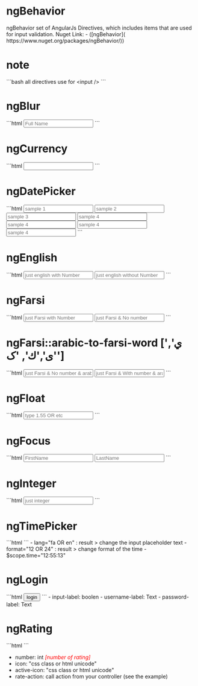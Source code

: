 <h1>ngBehavior</h1>
ngBehavior set of AngularJs Directives, which includes items that are used for input validation.
Nuget Link: - ([ngBehavior]( https://www.nuget.org/packages/ngBehavior/))

<h1>note</h1>
```bash
all directives use for &#60;input />
```
<h1>ngBlur</h1>
```html
<input type="text" ng-model="fullName" ng-blur="onblur('Maher Ashori')" placeholder="Full Name" />
```
<h1>ngCurrency</h1>
```html
<input type="text" ng-model="currencyInput" ng-currency />
```
<h1>ngDatePicker</h1>
```html
<input type="text" class="form-control" ng-model="datePicker1" ng-date-picker placeholder="sample 1" />

<input type="text" class="form-control" ng-model="datePicker2" ng-date-picker format="yy/mm/dd" placeholder="sample 2" />

<input type="text" class="form-control" ng-model="datePicker3" ng-date-picker format="yy/mm/dd" change-year="true" change-month="true" placeholder="sample 3" />

<input type="text" class="form-control" ng-model="datePicker5" ng-date-picker format="yy/mm/dd" min-date="2015/03/01" max-date="2015/03/10" placeholder="sample 4" />

<input type="text" class="form-control" ng-model="datePicker6" ng-date-picker format="yy/mm/dd" min-date="2015/03/01" max-date="today" placeholder="sample 4" />

<input type="text" class="form-control" ng-model="datePicker6" ng-date-picker format="yy/mm/dd" months-number="2" placeholder="sample 4" />

<input type="text" class="form-control" ng-model="datePicker6" ng-date-picker format="yy/mm/dd" show-button-panel="true" placeholder="sample 4" />
```

<h1>ngEnglish</h1>
```html
<input type="text" ng-model="englishInput1" ng-english number="true" placeholder="just english with Number" />

<input type="text" ng-model="englishInput2" ng-english number="false" placeholder="just english without Number" />
  ```
<h1>ngFarsi</h1>
```html
<input type="text" ng-model="farsiInput1" ng-farsi number="true" placeholder="just Farsi with Number" />
<input type="text" ng-model="farsiInput2" ng-farsi number="false" placeholder="just Farsi & No number" />
```
<h1>ngFarsi::arabic-to-farsi-word ['ي', 'ی','ك', 'ک']</h1>
```html
<input type="text" ng-model="farsiInput3" ng-farsi number="false" arabic-to-farsi-word="true" placeholder="just Farsi & No number & arabic to farsi word" />

<input type="text" ng-model="farsiInput4" ng-farsi number="true" arabic-to-farsi-word="true" placeholder="just Farsi & With number & arabic to farsi word" />
```
<h1>ngFloat</h1>
```html
<input type="text" ng-model="floatInput" ng-float number="true" placeholder="type 1.55 OR etc" />
```

<h1>ngFocus</h1>
```html
<input type="text" ng-model="firstName" ng-focus="true" placeholder="FirstName" />

<input type="text" ng-model="lastName" ng-focus="onfocus('Ashori')" placeholder="LastName" />
```

<h1>ngInteger</h1>
```html
<input type="text" ng-model="code" ng-integer placeholder="just integer" />
```

<h1>ngTimePicker</h1>
```html
<ng-time-picker format="24" ng-model="time" time="{{time}}" lang="fa"></ng-time-picker>
```
- lang="fa OR en" : result > change the input placeholder text
- format="12 OR 24" : result > change format of the time
- $scope.time="12:55:13"

<h1>ngLogin</h1>
```html
<ng-login username-label="username" password-label="password" input-label="false">
  <button ng-click="login()" class="btn btn-info btn-block login">login</button>
</ng-login>
```
- input-label: boolen
- username-label: Text
- password-label: Text

<h1>ngRating</h1>
```html
<ng-rating number="8" current-rate="1" icon="fa fa-star-o fa-2x" active-icon="fa fa-star fa-2x" rate-action="controllerFunction"></ng-rating>
```

- number: int <i style="color:red">[number of rating]</i>
- icon: "css class or html unicode"
- active-icon: "css class or html unicode"
- rate-action: call action from your controller (see the example)
